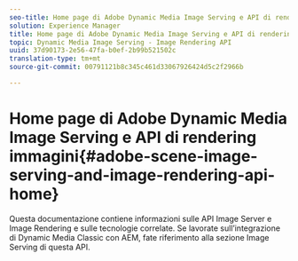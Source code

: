 ```yaml
---
seo-title: Home page di Adobe Dynamic Media Image Serving e API di rendering immagini
solution: Experience Manager
title: Home page di Adobe Dynamic Media Image Serving e API di rendering immagini
topic: Dynamic Media Image Serving - Image Rendering API
uuid: 37d90173-2e56-47fa-b0ef-2b99b521502c
translation-type: tm+mt
source-git-commit: 00791121b8c345c461d33067926424d5c2f2966b

---
```



# Home page di Adobe Dynamic Media Image Serving e API di rendering immagini{#adobe-scene-image-serving-and-image-rendering-api-home}

Questa documentazione contiene informazioni sulle API Image Server e Image Rendering e sulle tecnologie correlate. Se lavorate sull’integrazione di Dynamic Media Classic con AEM, fate riferimento alla sezione Image Serving di questa API.